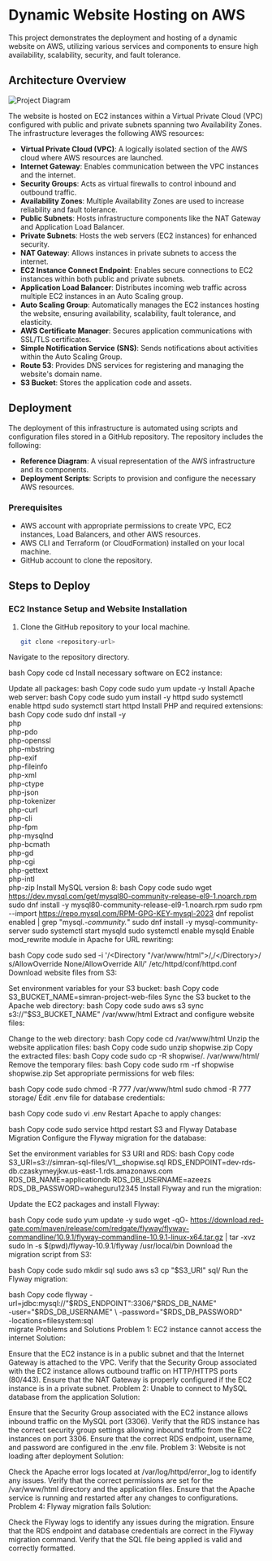 # Dynamic Website Hosting on AWS

This project demonstrates the deployment and hosting of a dynamic website on AWS, utilizing various services and components to ensure high availability, scalability, security, and fault tolerance.

## Architecture Overview
![Project Diagram](3._Host_a_Dynamic_Web_App_on_AWS.gif)

The website is hosted on EC2 instances within a Virtual Private Cloud (VPC) configured with public and private subnets spanning two Availability Zones. The infrastructure leverages the following AWS resources:

- **Virtual Private Cloud (VPC)**: A logically isolated section of the AWS cloud where AWS resources are launched.
- **Internet Gateway**: Enables communication between the VPC instances and the internet.
- **Security Groups**: Acts as virtual firewalls to control inbound and outbound traffic.
- **Availability Zones**: Multiple Availability Zones are used to increase reliability and fault tolerance.
- **Public Subnets**: Hosts infrastructure components like the NAT Gateway and Application Load Balancer.
- **Private Subnets**: Hosts the web servers (EC2 instances) for enhanced security.
- **NAT Gateway**: Allows instances in private subnets to access the internet.
- **EC2 Instance Connect Endpoint**: Enables secure connections to EC2 instances within both public and private subnets.
- **Application Load Balancer**: Distributes incoming web traffic across multiple EC2 instances in an Auto Scaling group.
- **Auto Scaling Group**: Automatically manages the EC2 instances hosting the website, ensuring availability, scalability, fault tolerance, and elasticity.
- **AWS Certificate Manager**: Secures application communications with SSL/TLS certificates.
- **Simple Notification Service (SNS)**: Sends notifications about activities within the Auto Scaling Group.
- **Route 53**: Provides DNS services for registering and managing the website's domain name.
- **S3 Bucket**: Stores the application code and assets.

## Deployment

The deployment of this infrastructure is automated using scripts and configuration files stored in a GitHub repository. The repository includes the following:

- **Reference Diagram**: A visual representation of the AWS infrastructure and its components.
- **Deployment Scripts**: Scripts to provision and configure the necessary AWS resources.

### Prerequisites

- AWS account with appropriate permissions to create VPC, EC2 instances, Load Balancers, and other AWS resources.
- AWS CLI and Terraform (or CloudFormation) installed on your local machine.
- GitHub account to clone the repository.

## Steps to Deploy

### EC2 Instance Setup and Website Installation

1. Clone the GitHub repository to your local machine.

   ```bash
   git clone <repository-url>
Navigate to the repository directory.

bash
Copy code
cd <repository-directory>
Install necessary software on EC2 instance:

Update all packages:
bash
Copy code
sudo yum update -y
Install Apache web server:
bash
Copy code
sudo yum install -y httpd
sudo systemctl enable httpd
sudo systemctl start httpd
Install PHP and required extensions:
bash
Copy code
sudo dnf install -y \
php \
php-pdo \
php-openssl \
php-mbstring \
php-exif \
php-fileinfo \
php-xml \
php-ctype \
php-json \
php-tokenizer \
php-curl \
php-cli \
php-fpm \
php-mysqlnd \
php-bcmath \
php-gd \
php-cgi \
php-gettext \
php-intl \
php-zip
Install MySQL version 8:
bash
Copy code
sudo wget https://dev.mysql.com/get/mysql80-community-release-el9-1.noarch.rpm
sudo dnf install -y mysql80-community-release-el9-1.noarch.rpm
sudo rpm --import https://repo.mysql.com/RPM-GPG-KEY-mysql-2023
dnf repolist enabled | grep "mysql.*-community.*"
sudo dnf install -y mysql-community-server
sudo systemctl start mysqld
sudo systemctl enable mysqld
Enable mod_rewrite module in Apache for URL rewriting:

bash
Copy code
sudo sed -i '/<Directory "\/var\/www\/html">/,/<\/Directory>/ s/AllowOverride None/AllowOverride All/' /etc/httpd/conf/httpd.conf
Download website files from S3:

Set environment variables for your S3 bucket:
bash
Copy code
S3_BUCKET_NAME=simran-project-web-files
Sync the S3 bucket to the Apache web directory:
bash
Copy code
sudo aws s3 sync s3://"$S3_BUCKET_NAME" /var/www/html
Extract and configure website files:

Change to the web directory:
bash
Copy code
cd /var/www/html
Unzip the website application files:
bash
Copy code
sudo unzip shopwise.zip
Copy the extracted files:
bash
Copy code
sudo cp -R shopwise/. /var/www/html/
Remove the temporary files:
bash
Copy code
sudo rm -rf shopwise shopwise.zip
Set appropriate permissions for web files:

bash
Copy code
sudo chmod -R 777 /var/www/html
sudo chmod -R 777 storage/
Edit .env file for database credentials:

bash
Copy code
sudo vi .env
Restart Apache to apply changes:

bash
Copy code
sudo service httpd restart
S3 and Flyway Database Migration
Configure the Flyway migration for the database:

Set the environment variables for S3 URI and RDS:
bash
Copy code
S3_URI=s3://simran-sql-files/V1__shopwise.sql
RDS_ENDPOINT=dev-rds-db.czaskymeyjkw.us-east-1.rds.amazonaws.com
RDS_DB_NAME=applicationdb
RDS_DB_USERNAME=azeezs
RDS_DB_PASSWORD=waheguru12345
Install Flyway and run the migration:

Update the EC2 packages and install Flyway:

bash
Copy code
sudo yum update -y
sudo wget -qO- https://download.red-gate.com/maven/release/com/redgate/flyway/flyway-commandline/10.9.1/flyway-commandline-10.9.1-linux-x64.tar.gz | tar -xvz
sudo ln -s $(pwd)/flyway-10.9.1/flyway /usr/local/bin
Download the migration script from S3:

bash
Copy code
sudo mkdir sql
sudo aws s3 cp "$S3_URI" sql/
Run the Flyway migration:

bash
Copy code
flyway -url=jdbc:mysql://"$RDS_ENDPOINT":3306/"$RDS_DB_NAME" \
  -user="$RDS_DB_USERNAME" \
  -password="$RDS_DB_PASSWORD" \
  -locations=filesystem:sql \
  migrate
Problems and Solutions
Problem 1: EC2 instance cannot access the internet
Solution:

Ensure that the EC2 instance is in a public subnet and that the Internet Gateway is attached to the VPC.
Verify that the Security Group associated with the EC2 instance allows outbound traffic on HTTP/HTTPS ports (80/443).
Ensure that the NAT Gateway is properly configured if the EC2 instance is in a private subnet.
Problem 2: Unable to connect to MySQL database from the application
Solution:

Ensure that the Security Group associated with the EC2 instance allows inbound traffic on the MySQL port (3306).
Verify that the RDS instance has the correct security group settings allowing inbound traffic from the EC2 instances on port 3306.
Ensure that the correct RDS endpoint, username, and password are configured in the .env file.
Problem 3: Website is not loading after deployment
Solution:

Check the Apache error logs located at /var/log/httpd/error_log to identify any issues.
Verify that the correct permissions are set for the /var/www/html directory and the application files.
Ensure that the Apache service is running and restarted after any changes to configurations.
Problem 4: Flyway migration fails
Solution:

Check the Flyway logs to identify any issues during the migration.
Ensure that the RDS endpoint and database credentials are correct in the Flyway migration command.
Verify that the SQL file being applied is valid and correctly formatted.

